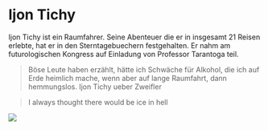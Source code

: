 # Ijon Tichy
Ijon Tichy ist ein Raumfahrer.
Seine Abenteuer die er in insgesamt 21 Reisen erlebte, hat er in den Sterntagebuechern festgehalten.
Er nahm am futurologischen Kongress auf Einladung von Professor Tarantoga teil.

> Böse Leute haben erzählt, hätte ich Schwäche für Alkohol, die ich auf Erde heimlich mache, wenn aber auf lange Raumfahrt, dann hemmungslos.
Ijon Tichy ueber Zweifler

> I always thought there would be ice in hell

<img src="https://upload.wikimedia.org/wikipedia/commons/2/26/St_Lem_resize.jpg" />